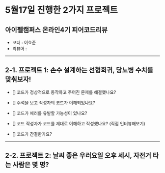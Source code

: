 # 5월17일 진행한 2가지 프로젝트

## 아이펠캠퍼스 온라인4기 피어코드리뷰
- 코더 : 이효준
- 리뷰어 :


---

## 2-1. 프로젝트 1: 손수 설계하는 선형회귀, 당뇨병 수치를 맞춰보자!

- [] 코드가 정상적으로 동작하고 주어진 문제를 해결했나요?

- [] 주석을 보고 작성자의 코드가 이해되었나요?

- [] 코드가 에러를 유발할 가능성이 있나요?

- [] 코드 작성자가 코드를 제대로 이해하고 작성했나요? (직접 인터뷰해보기)

- [] 코드가 간결한가요?




---

## 2-2. 프로젝트 2: 날씨 좋은 우러요일 오후 세시, 자전거 타는 사람은 몇 명?

